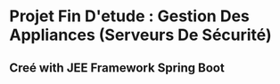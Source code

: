 # Projet Fin D'etude : Gestion Des Appliances (Serveurs De Sécurité)
## Creé with JEE Framework Spring Boot
